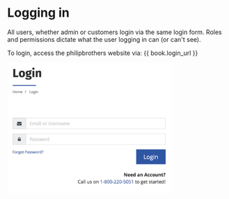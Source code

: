 # Logging in

All users, whether admin or customers login via the same login form. Roles and permissions dictate what the user logging in can \(or can't see\).

To login, access the philipbrothers website via: {{ book.login_url }}

<img src="/assets/login.png" height="300" />
